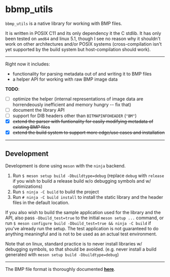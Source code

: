 # bbmp_utils

`bbmp_utils` is a native library for working with BMP files.

It is written in POSIX C11 and its only dependency it the C stdlib. It has only been tested on `amd64` and linux 5.1, though I see no reason why it shouldn't work on other architectures and/or POSIX systems (cross-compilation isn't yet supported by the build system but host-compilation should work).

---

Right now it includes:

* functionality for parsing metadata out of and writing it to BMP files
* a helper API for working with raw BMP image data

**TODO**: 

* [ ] optimize the helper (internal representations of image data are horrendeously inefficient and memory hungry -- fix that)
* [ ] document the library API
* [ ] support for DIB headers other than `BITMAPINFOHEADER` (`"BM"`)
* [x] ~~extend the parser with funtionality for easily modifying metadata of existing BMP files~~
* [x] ~~extend the build system to support more edge/use cases and installation~~

---

## Development

Development is done using `meson` with the `ninja` backend.

1. Run `$ meson setup build -Dbuildtype=debug` (replace `debug` with `release` if you wish to build a release build w/o debugging symbols and w/ optimizations)
2. Run `$ ninja -C build` to build the project
3. Run `# ninja -C build install` to install the static library and the header files in the default location.

If you also wish to build the sample application used for the library and the API, also pass `-Dbuild_test=true` to the initial `meson setup ...` command, or run `$ meson configure build -Dbuild_test=true && ninja -C build` if you've already run the setup.
The test application is not guaranteed to do anything meaningful and is not to be used as an actual test environment.

Note that on linux, standard practice is to never install libraries w/ debugging symbols, so that should be avoided. (e.g. never install a build generated with `meson setup build -Dbuildtype=debug`)

---

The BMP file format is thoroughly documented [**here**](https://en.wikipedia.org/wiki/BMP_file_format).
